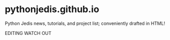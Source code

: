 # pythonjedis.github.io
Python Jedis news, tutorials, and project list; conveniently drafted in HTML!


EDITING WATCH OUT
